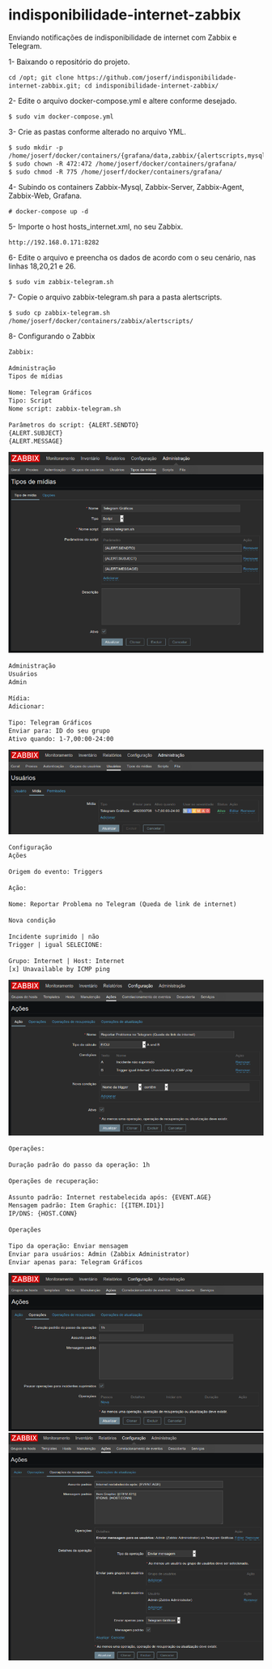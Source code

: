 # indisponibilidade-internet-zabbix
Enviando notificações de indisponibilidade de internet com Zabbix e Telegram. 

1- Baixando o repositório do projeto.

    cd /opt; git clone https://github.com/joserf/indisponibilidade-internet-zabbix.git; cd indisponibilidade-internet-zabbix/ 

2- Edite o arquivo docker-compose.yml e altere conforme desejado.

    $ sudo vim docker-compose.yml
    
3- Crie as pastas conforme alterado no arquivo YML.

    $ sudo mkdir -p /home/joserf/docker/containers/{grafana/data,zabbix/{alertscripts,mysql/data,scripts}}
    $ sudo chown -R 472:472 /home/joserf/docker/containers/grafana/ 
    $ sudo chmod -R 775 /home/joserf/docker/containers/grafana/
    
4- Subindo os containers Zabbix-Mysql, Zabbix-Server, Zabbix-Agent, Zabbix-Web, Grafana.

    # docker-compose up -d
    
5- Importe o host hosts_internet.xml, no seu Zabbix.

    http://192.168.0.171:8282

6- Edite o arquivo e preencha os dados de acordo com o seu cenário, nas linhas 18,20,21 e 26. 

    $ sudo vim zabbix-telegram.sh

7- Copie o arquivo zabbix-telegram.sh para a pasta alertscripts. 

    $ sudo cp zabbix-telegram.sh /home/joserf/docker/containers/zabbix/alertscripts/

8- Configurando o Zabbix

    Zabbix:

    Administração
    Tipos de mídias

    Nome: Telegram Gráficos
    Tipo: Script
    Nome script: zabbix-telegram.sh

    Parâmetros do script: {ALERT.SENDTO}
    {ALERT.SUBJECT}
    {ALERT.MESSAGE}

<img src=images/01.png/>

    Administração
    Usuários
    Admin

    Mídia:
    Adicionar:

    Tipo: Telegram Gráficos
    Enviar para: ID do seu grupo
    Ativo quando: 1-7,00:00-24:00

<img src=images/02.png/>

    Configuração
    Ações

    Origem do evento: Triggers

    Ação:

    Nome: Reportar Problema no Telegram (Queda de link de internet)

    Nova condição 

    Incidente suprimido | não
    Trigger | igual SELECIONE:

    Grupo: Internet | Host: Internet
    [x] Unavailable by ICMP ping 

<img src=images/03.png/>

    Operações:

    Duração padrão do passo da operação: 1h

    Operações de recuperação:

    Assunto padrão: Internet restabelecida após: {EVENT.AGE}
    Mensagem padrão: Item Graphic: [{ITEM.ID1}]
    IP/DNS: {HOST.CONN}

    Operações

    Tipo da operação: Enviar mensagem
    Enviar para usuários: Admin (Zabbix Administrator)
    Enviar apenas para: Telegram Gráficos

<img src=images/04.png/>

<img src=images/05.png/>
